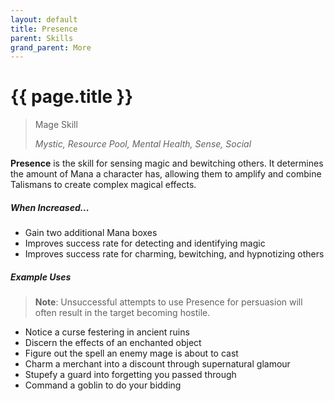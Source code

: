 ```yaml
---
layout: default
title: Presence
parent: Skills
grand_parent: More
---
```


# {{ page.title }}

> Mage Skill
>
> _Mystic, Resource Pool, Mental Health, Sense, Social_

**<span style="color: {{ site.mage_color }}">Presence</span>** is the skill for sensing magic and bewitching others. It determines the amount of Mana a character has, allowing them to amplify and combine Talismans to create complex magical effects.

##### When Increased...

- Gain two additional Mana boxes
- Improves success rate for detecting and identifying magic
- Improves success rate for charming, bewitching, and hypnotizing others

##### Example Uses

> **Note**: Unsuccessful attempts to use Presence for persuasion will often result in the target becoming hostile.

- Notice a curse festering in ancient ruins
- Discern the effects of an enchanted object
- Figure out the spell an enemy mage is about to cast
- Charm a merchant into a discount through supernatural glamour
- Stupefy a guard into forgetting you passed through
- Command a goblin to do your bidding
